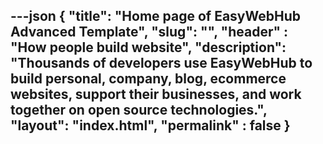 ---json
{
    "title": "Home page of EasyWebHub Advanced Template",
    "slug": "",
    "header" : "How people build website",
    "description": "Thousands of developers use EasyWebHub to build personal, company, blog, ecommerce websites, support their businesses, and work together on open source technologies.",
    "layout": "index.html",
    "permalink" : false
}
---
